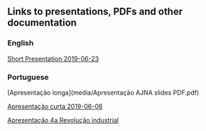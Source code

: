 ## Links to presentations, PDFs and other documentation


### English
[Short Presentation 2019-06-23](media/Presentation201906.odp)

### Portuguese
[Apresentação longa](media/Apresentação AJNA slides PDF.pdf)

[Apresentação curta 2019-06-06](media/Apresentacao201904(Gerencial).odp)

[Apresentação 4a Revolução industrial](media/4RevolucaoIndustrial_versaomaiscurta.odp)



